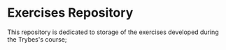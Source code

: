 # Exercises Repository
This repository is dedicated to storage of the exercises developed during the Trybes's course;
